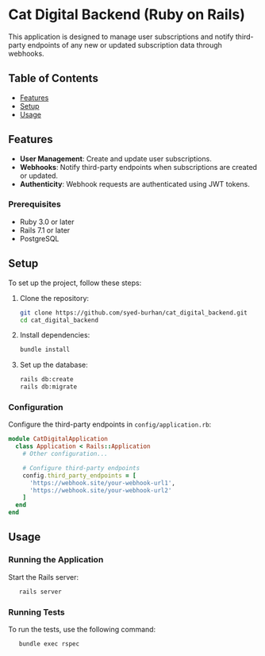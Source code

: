 # Cat Digital Backend (Ruby on Rails)

This application is designed to manage user subscriptions and notify third-party endpoints of any new or updated subscription data through webhooks.

## Table of Contents

- [Features](#features)
- [Setup](#setup)
- [Usage](#usage)


## Features

- **User Management**: Create and update user subscriptions.
- **Webhooks**: Notify third-party endpoints when subscriptions are created or updated.
- **Authenticity**: Webhook requests are authenticated using JWT tokens.

### Prerequisites

- Ruby 3.0 or later
- Rails 7.1 or later
- PostgreSQL

## Setup

To set up the project, follow these steps:

1. Clone the repository:
    ```sh
    git clone https://github.com/syed-burhan/cat_digital_backend.git
    cd cat_digital_backend
    ```

2. Install dependencies:
    ```sh
    bundle install
    ```

3. Set up the database:
    ```sh
    rails db:create
    rails db:migrate
    ```
### Configuration

Configure the third-party endpoints in `config/application.rb`:

```ruby
module CatDigitalApplication
  class Application < Rails::Application
    # Other configuration...

    # Configure third-party endpoints
    config.third_party_endpoints = [
      'https://webhook.site/your-webhook-url1',
      'https://webhook.site/your-webhook-url2'
    ]
  end
end
```

## Usage

### Running the Application
Start the Rails server:
 ```sh
    rails server
```

### Running Tests
To run the tests, use the following command:

 ```sh
    bundle exec rspec
```